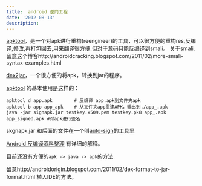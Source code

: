```yaml
---
title:  android 逆向工程 
date: '2012-08-13'
description:
---
```


[apktool]，是一个对apk进行重构(reengineer)的工具，可以很方便的重构res,反编译,修改,再打包回去,用来翻译很方便.但对于源码只能反编译到smali。
关于smali.留意这个博客http://androidcracking.blogspot.com/2011/02/more-smali-syntax-examples.html

[dex2jar]，一个很方便的将apk，转换到jar的程序。


[apktool] 的基本使用是这样的：

    apktool d app.apk        # 反编译 app.apk到文件夹apk
    apktool b app app_apk    # 从文件夹app重建APK，输出到./app_.apk
    java -jar signapk.jar testkey.x509.pem testkey.pk8 app_.apk app_signed.apk #对apk进行签名
	
skgnapk.jar 和后面的文件在一个叫[auto-sign]的工具里
	
[Android 反编译资料整理] 有详细的解释。

目前还没有方便的`apk -> java -> apk`的方法.

留意http://androidorigin.blogspot.com/2011/02/dex-format-to-jar-format.html 植入IDE的方法。


[jad]: http://www.varaneckas.com/jad

[dex2jar]: http://code.google.com/p/dex2jar/wiki/UserGuide

[apktool]: http://code.google.com/p/android-apktool/

[jd-gui]: http://java.decompiler.free.fr/?q=jdgui

[auto-sign]: http://d.download.csdn.net/download/fjfdszj/2768910

[Android 反编译资料整理]: http://rayleeya.iteye.com/blog/841076
    
